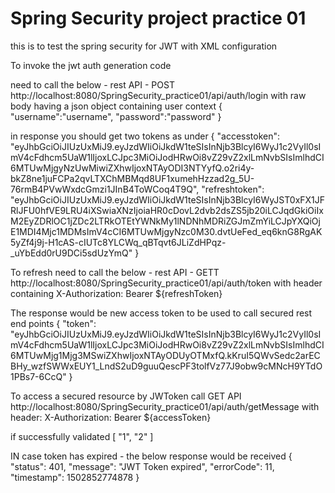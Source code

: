 # Spring Security project practice 01
this is to test the spring security for JWT with XML configuration

To invoke the jwt auth generation code 

need to call the below - rest API - POST
http://localhost:8080/SpringSecurity_practice01/api/auth/login
with raw body having a json object containing user context
{
	"username":"username",
	"password":"password"
}

in response you should get two tokens as under
{
  "accesstoken": "eyJhbGciOiJIUzUxMiJ9.eyJzdWIiOiJkdW1teSIsInNjb3BlcyI6WyJ1c2VyIl0sImV4cFdhcm5UaW1lIjoxLCJpc3MiOiJodHRwOi8vZ29vZ2xlLmNvbSIsImlhdCI6MTUwMjgyNzUwMiwiZXhwIjoxNTAyODI3NTYyfQ.o2ri4y-bkZ8ne1juFCPa2qvLTXChMBMqd8UF1xumehHzzad2g_5U-76rmB4PVwWxdcGmzi1JInB4ToWCoq4T9Q",
  "refreshtoken": "eyJhbGciOiJIUzUxMiJ9.eyJzdWIiOiJkdW1teSIsInNjb3BlcyI6WyJST0xFX1JFRlJFU0hfVE9LRU4iXSwiaXNzIjoiaHR0cDovL2dvb2dsZS5jb20iLCJqdGkiOiIxM2EyZDRlOC1jZDc2LTRkOTEtYWNkMy1lNDNhMDRiZGJmZmYiLCJpYXQiOjE1MDI4Mjc1MDMsImV4cCI6MTUwMjgyNzc0M30.dvtUeFed_eq6knG8RgAK5yZf4j9j-H1cAS-cIUTc8YLCWq_qBTqvt6JLiZdHPqz-_uYbEdd0rU9DCi5sdUzYmQ"
}


To refresh need to call the below - rest API - GETT
http://localhost:8080/SpringSecurity_practice01/api/auth/token
with header containing
X-Authorization: Bearer ${refreshToken}

The response would be new access token to be used to call secured rest end points
{
  "token": "eyJhbGciOiJIUzUxMiJ9.eyJzdWIiOiJkdW1teSIsInNjb3BlcyI6WyJ1c2VyIl0sImV4cFdhcm5UaW1lIjoxLCJpc3MiOiJodHRwOi8vZ29vZ2xlLmNvbSIsImlhdCI6MTUwMjg1Mjg3MSwiZXhwIjoxNTAyODUyOTMxfQ.kKruI5QWvSedc2arECBHy_wzfSWWxEUY1_LndS2uD9guuQescPF3tolfVz77J9obw9cMNcH9YTdO1PBs7-6CcQ"
}


To access a secured resource by JWToken
call GET API
http://localhost:8080/SpringSecurity_practice01/api/auth/getMessage
with header:
X-Authorization: Bearer ${accessToken}

if successfully validated
[
  "1",
  "2"
]


IN case token has expired - the below response would be received
{
  "status": 401,
  "message": "JWT Token expired",
  "errorCode": 11,
  "timestamp": 1502852774878
}


 